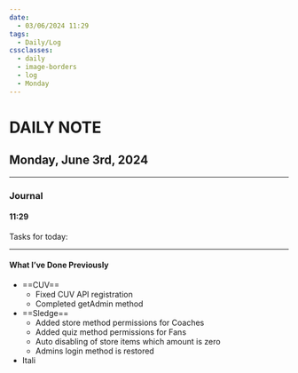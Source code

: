 ```yaml
---
date:
  - 03/06/2024 11:29
tags:
  - Daily/Log
cssclasses:
  - daily
  - image-borders
  - log
  - Monday
---
```

# DAILY NOTE
## Monday, June 3rd, 2024
---
### Journal
#### 11:29
Tasks for today:


---
#### What I’ve Done Previously
- ==CUV==
	- Fixed CUV API registration
	- Completed getAdmin method
- ==Sledge==
	- Added store method permissions for Coaches
	- Added quiz method permissions for Fans
	- Auto disabling of store items which amount is zero
	- Admins login method is restored
- Itali